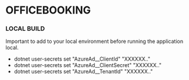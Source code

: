 # OFFICEBOOKING 

### LOCAL BUILD

Important to add to your local environment before running the application local. 
- dotnet user-secrets set "AzureAd__ClientId" "XXXXXX.."
- dotnet user-secrets set "AzureAd__ClientSecret" "XXXXXX.."
- dotnet user-secrets set "AzureAd__TenantId" "XXXXXX.."    
